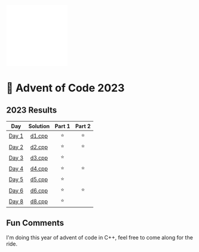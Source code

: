 <img src="./.assets/cpp-heart-white.png" width="164">

# 🎄 Advent of Code 2023

<!--- advent_readme_stars table --->
## 2023 Results

| Day | Solution | Part 1 | Part 2 |
| :---: | :---: | :---: | :---: |
| [Day 1](https://adventofcode.com/2023/day/1) | [d1.cpp](d1/d1.cpp) | ⭐ | ⭐ |
| [Day 2](https://adventofcode.com/2023/day/2) | [d2.cpp](d2/d2.cpp) | ⭐ | ⭐ |
| [Day 3](https://adventofcode.com/2023/day/3) | [d3.cpp](d3/d3.cpp) | ⭐ |   |
| [Day 4](https://adventofcode.com/2023/day/4) | [d4.cpp](d4/d4.cpp) | ⭐ | ⭐ |
| [Day 5](https://adventofcode.com/2023/day/5) | [d5.cpp](d5/d5.cpp) | ⭐ |   |
| [Day 6](https://adventofcode.com/2023/day/6) | [d6.cpp](d6/d6.cpp) | ⭐ | ⭐ |
| [Day 8](https://adventofcode.com/2023/day/8) | [d8.cpp](d8/d8.cpp) | ⭐ |   |
<!--- advent_readme_stars table --->

## Fun Comments
I'm doing this year of advent of code in C++, feel free to come along for the ride.

